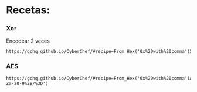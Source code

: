 # Recetas:

### Xor

Encodear 2 veces

    https://gchq.github.io/CyberChef/#recipe=From_Hex('0x%20with%20comma')XOR(%7B'option':'Hex','string':'5c'%7D,'Standard',false)To_Hex('0x%20with%20comma',0)

### AES

    https://gchq.github.io/CyberChef/#recipe=From_Hex('0x%20with%20comma')AES_Encrypt(%7B'option':'Hex','string':'1f768bd57cbf021b251deb0791d8c197'%7D,%7B'option':'Hex','string':'ee7d63936ac1f286d8e4c5ca82dfa5e2'%7D,'CBC','Raw','Raw',%7B'option':'Hex','string':''%7D)To_Base64('A-Za-z0-9%2B/%3D')

